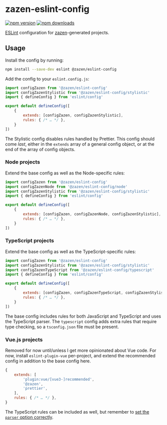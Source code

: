 # zazen-eslint-config

[![npm version][npm-img]][npm-url]
[![npm downloads][npm-dls]][npm-url]

[ESLint] configuration for [zazen]-generated projects.

## Usage

Install the config by running:

```sh
npm install --save-dev eslint @zazen/eslint-config
```

Add the config to your `eslint.config.js`:

```js
import configZazen from '@zazen/eslint-config'
import configZazenStylistic from '@zazen/eslint-config/stylistic'
import { defineConfig } from 'eslint/config'

export default defineConfig([
	{
		extends: [configZazen, configZazenStylistic],
		rules: { /* … */ },
	}
])
```

The Stylistic config disables rules handled by Prettier. This config should come
*last*, either in the `extends` array of a general config object, or at the end
of the array of config objects.

### Node projects

Extend the base config as well as the Node-specific rules:

```js
import configZazen from '@zazen/eslint-config'
import configZazenNode from '@zazen/eslint-config/node'
import configZazenStylistic from '@zazen/eslint-config/stylistic'
import { defineConfig } from 'eslint/config'

export default defineConfig([
	{
		extends: [configZazen, configZazenNode, configZazenStylistic],
		rules: { /* … */ },
	}
])
```

### TypeScript projects

Extend the base config as well as the TypeScript-specific rules:

```js
import configZazen from '@zazen/eslint-config'
import configZazenStylistic from '@zazen/eslint-config/stylistic'
import configZazenTypeScript from '@zazen/eslint-config/typescript'
import { defineConfig } from 'eslint/config'

export default defineConfig([
	{
		extends: [configZazen, configZazenTypeScript, configZazenStylistic],
		rules: { /* … */ },
	}
])
```

The base config includes rules for both JavaScript and TypeScript and uses the
TypeScript parser. The `typescript` config adds extra rules that require type
checking, so a `tsconfig.json` file must be present.

### Vue.js projects

Removed for now until/unless I get more opinionated about Vue code. For now,
install `eslint-plugin-vue` per-project, and extend the recommended config in
addition to the base config here.

```js
{
    extends: [
        'plugin:vue/[vue3-]recommended',
        '@zazen',
        'prettier',
    ],
    rules: { /* … */ },
}
```

The TypeScript rules can be included as well, but remember to [set the `parser`
option correctly].

[npm-url]: https://www.npmjs.com/package/@zazen/eslint-config
[npm-img]: https://img.shields.io/npm/v/@zazen/eslint-config.svg?style=flat-square
[npm-dls]: https://img.shields.io/npm/dt/@zazen/eslint-config.svg?style=flat-square
[eslint]: https://eslint.org
[zazen]: https://github.com/stormwarning/zazen
[set the `parser` option correctly]: https://eslint.vuejs.org/user-guide/#what-is-the-use-the-latest-vue-eslint-parser-error
